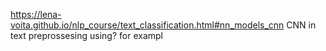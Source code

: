 https://lena-voita.github.io/nlp_course/text_classification.html#nn_models_cnn
CNN in text preprossesing using? for exampl  
